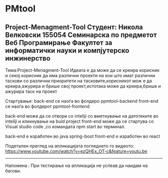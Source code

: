 # PMtool
Project-Menagment-Tool
Студент: Никола Велковски 155054
Семинарска по предметот Веб Програмирање Факултет за информатички науки и компјутерско инжинерство
----------------------------------------------------------------------------------------
Тема:Project-Menagment-Tool
Идеата е  да може да се креира корисник и секој корисник да има различни проекти на кои што имат различни таскови со различни приоритети на тасковите,корисникот мож
е да креира,ажурира и брише свој проект,истотака може да креира,брише и ажурира таск на проект

Стартување:
back-end се наоѓа во фолдеро ppmtool-backend 
front-end се наоѓа во фолдерот ppmtool-frontend

back-end може да се отвори со inteliji со вметнување на датотеките во inteliji  и кликнување на buid project
front-end може да се стартува со  Visual studio code ,со командата npm start во терминал.

back-end е изработен во java spring-boot
front-end е изработен во react

Подетален преглед на апликацијата погледнето го видеото:
https://www.youtube.com/watch?v=ezQHEx_OT-c&feature=youtu.be

-------------------------------------------------------------------

Напомена : При тестирање на апликација не успеав да наидам на багови.

 
 
